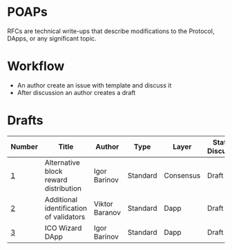 # POAPs
RFCs are technical write-ups that describe modifications to the Protocol, DApps, or any significant topic.

# Workflow

- An author create an issue with template and discuss it
- After discussion an author creates a draft

# Drafts
 | Number        |Title         | Author | Type  | Layer        | Status / Discussion |
| ------------- | ------------ | ------ | ----- | -------------| ------------------- |
|[1](Drafts/0001.md)| Alternative block reward distribution| Igor Barinov | Standard| Consensus |Draft|
|[2](Drafts/0002.md)| Additional identification of validators| Viktor Baranov| Standard| Dapp| Draft|
|[3](Drafts/0003.md)| ICO Wizard DApp|Igor Barinov| Standard| Dapp| Draft|
